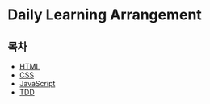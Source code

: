 # Daily Learning Arrangement

## 목차

- [HTML](https://github.com/dineug/DLA/tree/master/HTML)
- [CSS](https://github.com/dineug/DLA/tree/master/CSS)
- [JavaScript](https://github.com/dineug/DLA/tree/master/JavaScript)
- [TDD](https://github.com/dineug/DLA/tree/master/TDD)
